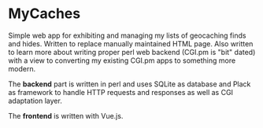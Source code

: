 # MyCaches

Simple web app for exhibiting and managing my lists of geocaching finds
and hides. Written to replace manually maintained HTML page. Also written
to learn more about writing proper perl web backend (CGI.pm is "bit" dated)
with a view to converting my existing CGI.pm apps to something more modern.

The **backend** part is written in perl and uses SQLite as database and
Plack as framework to handle HTTP requests and responses as well as CGI
adaptation layer.

The **frontend** is written with Vue.js.
